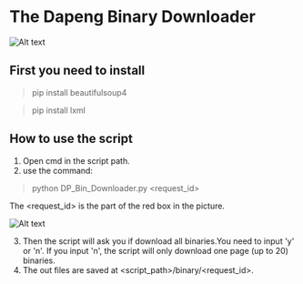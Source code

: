 The Dapeng Binary Downloader
======================
![Alt text](http://p6wf2jj0b.bkt.clouddn.com/dapeng_log.jpg)

First you need to install
----------------------

> pip install beautifulsoup4

> pip install lxml

How to use the script
----------------------

1. Open cmd in the script path.
2. use the command:
> python DP_Bin_Downloader.py <request_id>

The <request_id> is the part of the red box in the picture.

![Alt text](http://p6wf2jj0b.bkt.clouddn.com/request_id.PNG)

3. Then the script will ask you if download all binaries.You need to input 'y' or 'n'.
If you input 'n', the script will only download one page (up to 20) binaries.
4. The out files are saved at <script_path>/binary/<request_id>.

